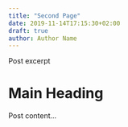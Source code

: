 ```yaml
---
title: "Second Page"
date: 2019-11-14T17:15:30+02:00
draft: true
author: Author Name
---
```


Post excerpt

# Main Heading

Post content...
